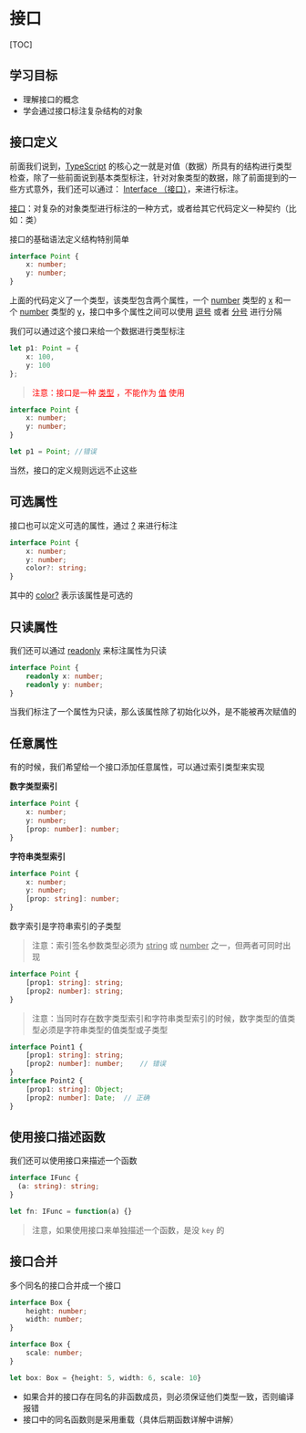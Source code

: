 #  接口

[TOC]

## 学习目标

- 理解接口的概念
- 学会通过接口标注复杂结构的对象



## 接口定义

前面我们说到，<u>TypeScript</u> 的核心之一就是对值（数据）所具有的结构进行类型检查，除了一些前面说到基本类型标注，针对对象类型的数据，除了前面提到的一些方式意外，我们还可以通过： <u>Interface （接口）</u>，来进行标注。

<u>接口</u>：对复杂的对象类型进行标注的一种方式，或者给其它代码定义一种契约（比如：类）

接口的基础语法定义结构特别简单

```typescript
interface Point {
    x: number;
    y: number;
}
```

上面的代码定义了一个类型，该类型包含两个属性，一个 <u>number</u> 类型的 <u>x</u> 和一个 <u>number</u> 类型的 <u>y</u>，接口中多个属性之间可以使用 <u>逗号</u> 或者 <u>分号</u> 进行分隔

我们可以通过这个接口来给一个数据进行类型标注

```typescript
let p1: Point = {
    x: 100,
    y: 100
};
```

> <span style="color:red">注意：接口是一种 <u>类型</u> ，不能作为 <u>值</u> 使用</span>

```typescript
interface Point {
    x: number;
    y: number;
}

let p1 = Point;	//错误
```

当然，接口的定义规则远远不止这些



## 可选属性

接口也可以定义可选的属性，通过 <u>?</u> 来进行标注

```typescript
interface Point {
    x: number;
    y: number;
    color?: string;
}
```

其中的 <u>color?</u> 表示该属性是可选的



## 只读属性

我们还可以通过 <u>readonly</u> 来标注属性为只读

```typescript
interface Point {
    readonly x: number;
    readonly y: number;
}
```

当我们标注了一个属性为只读，那么该属性除了初始化以外，是不能被再次赋值的



## 任意属性

有的时候，我们希望给一个接口添加任意属性，可以通过索引类型来实现

**数字类型索引**

```typescript
interface Point {
    x: number;
    y: number;
    [prop: number]: number;
}
```

**字符串类型索引**

```typescript
interface Point {
    x: number;
    y: number;
    [prop: string]: number;
}
```

数字索引是字符串索引的子类型

> 注意：索引签名参数类型必须为 <u>string</u> 或 <u>number</u> 之一，但两者可同时出现

```typescript
interface Point {
    [prop1: string]: string;
    [prop2: number]: string;
}
```

> 注意：当同时存在数字类型索引和字符串类型索引的时候，数字类型的值类型必须是字符串类型的值类型或子类型

```typescript
interface Point1 {
    [prop1: string]: string;
    [prop2: number]: number;	// 错误
}
interface Point2 {
    [prop1: string]: Object;
    [prop2: number]: Date;	// 正确
}
```



## 使用接口描述函数

我们还可以使用接口来描述一个函数

```typescript
interface IFunc {
  (a: string): string;
}

let fn: IFunc = function(a) {}
```

> 注意，如果使用接口来单独描述一个函数，是没 `key` 的



## 接口合并

多个同名的接口合并成一个接口

```typescript
interface Box {
    height: number;
    width: number;
}

interface Box {
    scale: number;
}

let box: Box = {height: 5, width: 6, scale: 10}
```

- 如果合并的接口存在同名的非函数成员，则必须保证他们类型一致，否则编译报错
- 接口中的同名函数则是采用重载（具体后期函数详解中讲解）

